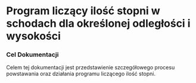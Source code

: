 # Program liczący ilość stopni w schodach dla określonej odległości i wysokości
### Cel Dokumentacji

Celem tej dokumentacji jest przedstawienie szczegółowego procesu powstawania oraz działania programu liczącego ilość stopni.
                
